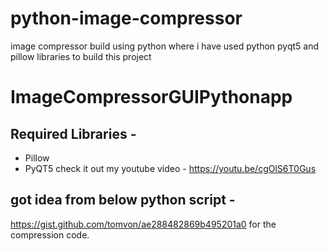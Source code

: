 # python-image-compressor
image compressor build using python where i have used python pyqt5 and pillow libraries to build this project
# ImageCompressorGUIPythonapp
## Required Libraries -
- Pillow
- PyQT5
check it out my youtube video - https://youtu.be/cgOlS6T0Gus
## got idea from below python script - 

https://gist.github.com/tomvon/ae288482869b495201a0
for the compression code.
